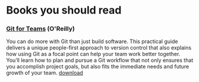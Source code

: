Books you should read
===

### [Git for Teams](http://shop.oreilly.com/product/0636920034520.do) (O'Reilly)
You can do more with Git than just build software. This practical guide delivers a unique people-first approach to version control that also explains how using Git as a focal point can help your team work better together. You’ll learn how to plan and pursue a Git workflow that not only ensures that you accomplish project goals, but also fits the immediate needs and future growth of your team.
[download](http://www.foxebook.net/git-for-teams-a-user-centered-approach-to-creating-efficient-workflows-in-git/)
